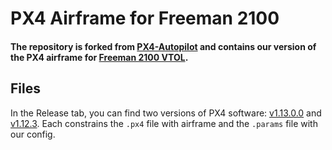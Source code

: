 # PX4 Airframe for Freeman 2100

#### The repository is forked from [PX4-Autopilot](https://github.com/PX4/PX4-Autopilot) and contains our version of the PX4 airframe for [Freeman 2100 VTOL](https://en.makeflyeasy.com/index.php/freeman-2100/).

## Files

In the Release tab, you can find two versions of PX4 software: [v1.13.0.0](https://github.com/bartoszptak/PX4-Freeman/releases/tag/v1.13.0) and [v1.12.3](https://github.com/bartoszptak/PX4-Freeman/releases/tag/v1.12.3). Each constrains the `.px4` file with airframe and the `.params` file with our config.
